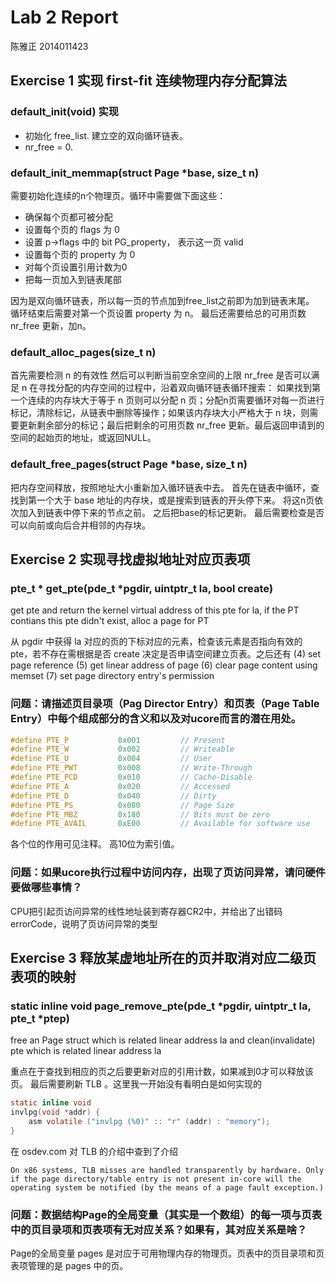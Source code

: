 # Lab 2 Report

陈雅正 2014011423

## Exercise 1 实现 first-fit 连续物理内存分配算法

### default_init(void) 实现

* 初始化 free_list. 建立空的双向循环链表。
* nr_free = 0.

### default_init_memmap(struct Page *base, size_t n)

需要初始化连续的n个物理页。循环中需要做下面这些：

* 确保每个页都可被分配
* 设置每个页的 flags 为 0
* 设置 p->flags 中的 bit PG_property， 表示这一页 valid 
* 设置每个页的 property 为 0
* 对每个页设置引用计数为0
* 把每一页加入到链表尾部

因为是双向循环链表，所以每一页的节点加到free_list之前即为加到链表末尾。
循环结束后需要对第一个页设置 property 为 n。
最后还需要给总的可用页数 nr_free 更新，加n。

### default_alloc_pages(size_t n)

首先需要检测 n 的有效性
然后可以判断当前空余空间的上限 nr_free 是否可以满足 n
在寻找分配的内存空间的过程中，沿着双向循环链表循环搜索：
    如果找到第一个连续的内存块大于等于 n 页则可以分配 n 页；分配n页需要循环对每一页进行标记，清除标记，从链表中删除等操作；如果该内存块大小严格大于 n 块，则需要更新剩余部分的标记；最后把剩余的可用页数 nr_free 更新。最后返回申请到的空间的起始页的地址，或返回NULL。

### default_free_pages(struct Page *base, size_t n)

把内存空间释放，按照地址大小重新加入循环链表中去。
首先在链表中循环，查找到第一个大于 base 地址的内存块，或是搜索到链表的开头停下来。
将这n页依次加入到链表中停下来的节点之前。
之后把base的标记更新。
最后需要检查是否可以向前或向后合并相邻的内存块。

## Exercise 2 实现寻找虚拟地址对应页表项

### pte_t * get_pte(pde_t *pgdir, uintptr_t la, bool create)

get pte and return the kernel virtual address of this pte for la, if the PT contians this pte didn't exist, alloc a page for PT

从 pgdir 中获得 la 对应的页的下标对应的元素，检查该元素是否指向有效的 pte，若不存在需根据是否 create 决定是否申请空间建立页表。之后还有
(4) set page reference
(5) get linear address of page
(6) clear page content using memset
(7) set page directory entry's permission

### 问题：请描述页目录项（Pag Director Entry）和页表（Page Table Entry）中每个组成部分的含义和以及对ucore而言的潜在用处。

```c
#define PTE_P           0x001         // Present
#define PTE_W           0x002         // Writeable
#define PTE_U           0x004         // User
#define PTE_PWT         0x008         // Write-Through
#define PTE_PCD         0x010         // Cache-Disable
#define PTE_A           0x020         // Accessed
#define PTE_D           0x040         // Dirty
#define PTE_PS          0x080         // Page Size
#define PTE_MBZ         0x180         // Bits must be zero
#define PTE_AVAIL       0xE00         // Available for software use

```

各个位的作用可见注释。
高10位为索引值。

### 问题：如果ucore执行过程中访问内存，出现了页访问异常，请问硬件要做哪些事情？

CPU把引起页访问异常的线性地址装到寄存器CR2中，并给出了出错码errorCode，说明了页访问异常的类型

## Exercise 3 释放某虚地址所在的页并取消对应二级页表项的映射

### static inline void page_remove_pte(pde_t *pgdir, uintptr_t la, pte_t *ptep)

free an Page struct which is related linear address la and clean(invalidate) pte which is related linear address la

重点在于查找到相应的页之后要更新对应的引用计数，如果减到0才可以释放该页。
最后需要刷新 TLB 。这里我一开始没有看明白是如何实现的

```c
static inline void
invlpg(void *addr) {
    asm volatile ("invlpg (%0)" :: "r" (addr) : "memory");
}
```

在 osdev.com 对 TLB 的介绍中查到了介绍

```
On x86 systems, TLB misses are handled transparently by hardware. Only if the page directory/table entry is not present in-core will the operating system be notified (by the means of a page fault exception.)
```

### 问题：数据结构Page的全局变量（其实是一个数组）的每一项与页表中的页目录项和页表项有无对应关系？如果有，其对应关系是啥？

Page的全局变量 pages 是对应于可用物理内存的物理页。页表中的页目录项和页表项管理的是 pages 中的页。
